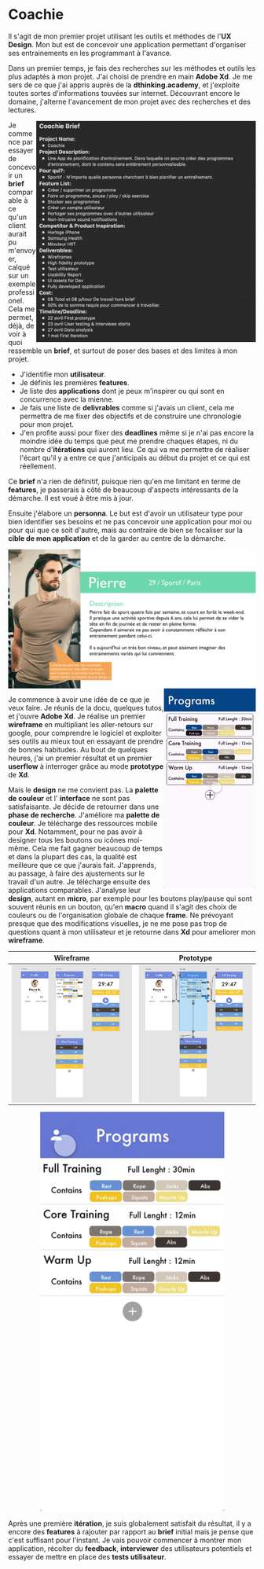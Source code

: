 # Coachie

Il s'agit de mon premier projet utilisant les outils et méthodes de l'**UX Design**. Mon but est de concevoir une application permettant d'organiser ses entrainements en les programmant à l'avance.

Dans un premier temps, je fais des recherches sur les méthodes et outils les plus adaptés à mon projet. J'ai choisi de prendre en main **Adobe Xd**. Je me sers de ce que j'ai appris auprès de la **dthinking.academy**, et j'exploite toutes sortes d'informations touvées sur internet. Découvrant encore le domaine, j'alterne l'avancement de mon projet avec des recherches et des lectures.

<img align="right" width="447" height="450" src="medias/Git/v1/briefv1.png">

Je commence par essayer de concevoir un **brief** comparable à ce qu'un client aurait pu m'envoyer, calqué sur un exemple professionel.
Cela me permet, déjà, de voir à quoi ressemble un **brief**, et surtout de poser des bases et des limites à mon projet.

- J'identifie mon **utilisateur**.
- Je définis les premières **features**.
- Je liste des **applications** dont je peux m'inspirer ou qui sont en concurrence avec la mienne. 
- Je fais une liste de **delivrables** comme si j'avais un client, cela me permettra de me fixer des objectifs et de construire une chronologie pour mon projet. 
- J'en profite aussi pour fixer des **deadlines** même si je n'ai pas encore la moindre idée du temps que peut me prendre chaques étapes, ni du nombre d'**itérations** qui auront lieu. Ce qui va me permettre de réaliser l'écart qu'il y a entre ce que j'anticipais au début du projet et ce qui est réellement.

Ce **brief** n'a rien de définitif, puisque rien qu'en me limitant en terme de **features**, je passerais à côté de beaucoup d'aspects intéressants de la démarche. Il est voué à être mis à jour.

Ensuite j'élabore un **personna**. Le but est d'avoir un utilisateur type pour bien identifier ses besoins et ne pas concevoir une application pour moi ou pour qui que ce soit d'autre, mais au contraire de bien se focaliser sur la **cible de mon application** et de la garder au centre de la démarche.

<img align="center" src="medias/Git/v1/Personnas Pierre.png">

<img align="right" width="187" height="406" src="medias/Git/v1/testv0.gif"> 

Je commence à avoir une idée de ce que je veux faire. Je réunis de la docu, quelques tutos, et j'ouvre **Adobe Xd**.
Je réalise un premier **wireframe** en multipliant les aller-retours sur google, pour comprendre le logiciel et exploiter ses outils au mieux tout en essayant de prendre de bonnes habitudes. 
Au bout de quelques heures, j'ai un premier résultat et un premier **userflow** à interroger grâce au mode **prototype** de **Xd**.

Mais le **design** ne me convient pas. La **palette de couleur** et l' **interface** ne sont pas satisfaisante.
Je décide de retourner dans une **phase de recherche**. 
J'améliore ma **palette de couleur**. Je télécharge des ressources mobile pour **Xd**. Notamment, pour ne pas avoir à designer tous les boutons ou icônes moi-même. Cela me fait gagner beaucoup de temps et dans la plupart des cas, la qualité est meilleure que ce que j'aurais fait. J'apprends, au passage, à faire des ajustements sur le travail d'un autre. 
Je télécharge ensuite des applications comparables. J'analyse leur **design**, autant en **micro**, par exemple pour les boutons play/pause qui sont souvent réunis en un bouton, qu'en **macro** quand il s'agit des choix de couleurs ou de l'organisation globale de chaque **frame**. Ne prévoyant presque que des modifications visuelles, je ne me pose pas trop de questions quant à mon utilisateur et je retourne dans **Xd** pour ameliorer mon **wireframe**.

Wireframe | Prototype
------- | -------
<img align="center" src="medias/Git/v1/wireframe01.png"> | <img align="center" src="medias/Git/v1/protype frames01.png">

<p align="center">
  <img width="375" height="812" src="medias/Git/v1/testv1.gif">
</p>


Après une première **itération**, je suis globalement satisfait du résultat, il y a encore des **features** à rajouter par rapport au **brief** initial mais je pense que c'est suffisant pour l'instant. Je vais pouvoir commencer à montrer mon application, récolter du **feedback**, **interviewer** des utilisateurs potentiels et essayer de mettre en place des **tests utilisateur**.
